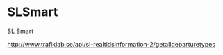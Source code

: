 SLSmart
=======

SL Smart

http://www.trafiklab.se/api/sl-realtidsinformation-2/getalldeparturetypes
